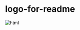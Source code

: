 # logo-for-readme

 ![html](https://user-images.githubusercontent.com/112087910/188844083-44195e93-73ce-4996-8c1f-4439d8a41577.png)
